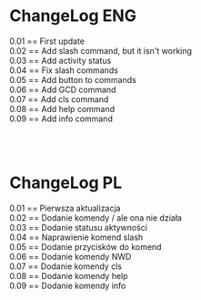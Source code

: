 # ChangeLog ENG
0.01 == First update <br>
0.02 == Add slash command, but it isn't working <br>
0.03 == Add activity status <br>
0.04 == Fix slash commands <br>
0.05 == Add button to commands <br>
0.06 == Add GCD command <br>
0.07 == Add cls command <br>
0.08 == Add help command <br>
0.09 == Add info command <br>

<br><br>
# ChangeLog PL
0.01 == Pierwsza aktualizacja <br>
0.02 == Dodanie komendy / ale ona nie działa <br> 
0.03 == Dodanie statusu aktywności <br>
0.04 == Naprawienie komend slash <br>
0.05 == Dodanie przycisków do komend <br>
0.06 == Dodanie komendy NWD <br>
0.07 == Dodanie komendy cls <br>
0.08 == Dodanie komendy help <br>
0.09 == Dodanie komendy info <br>